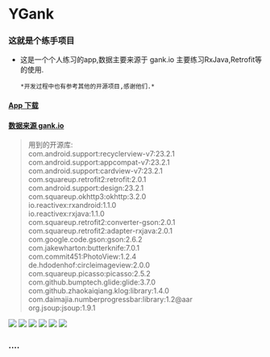 # YGank
### 这就是个练手项目




* 这是一个个人练习的app,数据主要来源于 gank.io 主要练习RxJava,Retrofit等的使用.

      *开发过程中也有参考其他的开源项目,感谢他们.*  
#### [App 下载](http://fir.im/7vh1)  
#### [数据来源 gank.io](http://gank.io/api)

>用到的开源库:         
com.android.support:recyclerview-v7:23.2.1  
 com.android.support:appcompat-v7:23.2.1    
 com.android.support:cardview-v7:23.2.1  
 com.squareup.retrofit2:retrofit:2.0.1  
 com.android.support:design:23.2.1  
 com.squareup.okhttp3:okhttp:3.2.0  
 io.reactivex:rxandroid:1.1.0  
 io.reactivex:rxjava:1.1.0  
 com.squareup.retrofit2:converter-gson:2.0.1  
 com.squareup.retrofit2:adapter-rxjava:2.0.1  
 com.google.code.gson:gson:2.6.2  
 com.jakewharton:butterknife:7.0.1  
 com.commit451:PhotoView:1.2.4  
 de.hdodenhof:circleimageview:2.0.0  
 com.squareup.picasso:picasso:2.5.2  
 com.github.bumptech.glide:glide:3.7.0  
 com.github.zhaokaiqiang.klog:library:1.4.0  
 com.daimajia.numberprogressbar:library:1.2@aar  
 org.jsoup:jsoup:1.9.1

 <img src="/screenshots/1.jpg"/>  <img src="/screenshots/2.jpg"/>  <img src="/screenshots/3.jpg"/>
 <img src="/screenshots/4.jpg"/>  <img src="/screenshots/5.jpg"/>  <img src="/screenshots/6.jpg"/>





### ....
